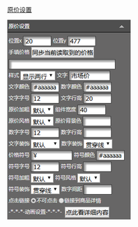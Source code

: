 [原价设置](/wang-dian-xiu-zu-jian-shuo-ming/shang-pin-lie-biao/yuan-jia-she-zhi.md)

![](/assets/mdt8port.png)

